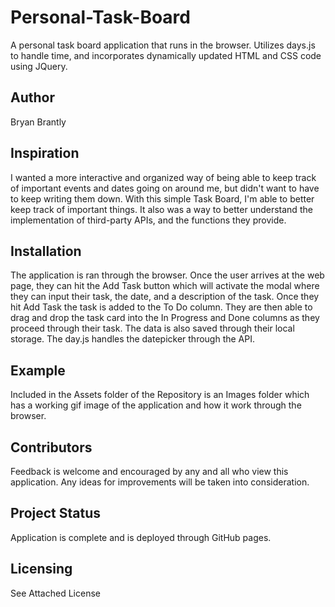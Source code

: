 # Personal-Task-Board
A personal task board application that runs in the browser. Utilizes days.js to handle time, and incorporates dynamically updated HTML and CSS code using JQuery.

## Author
Bryan Brantly

## Inspiration
I wanted a more interactive and organized way of being able to keep track of important
events and dates going on around me, but didn't want to have to keep writing them down. With this simple Task Board, I'm able to better keep track of important things. It also was a way to better understand the implementation of third-party APIs, and the functions they provide.

## Installation
The application is ran through the browser. Once the user arrives at the web page, they can hit the Add Task button which will activate the modal where they can input their task, the date, and a description of the task. Once they hit Add Task the task is added to the To Do column. They are then able to drag and drop the task card into the In Progress and Done columns as they proceed through their task. The data is also saved through their local storage. The day.js handles the datepicker through the API.

## Example
Included in the Assets folder of the Repository is an Images folder which has a working gif image of the application and how it work through the browser.

## Contributors
Feedback is welcome and encouraged by any and all who view this application. Any ideas for improvements will be taken into consideration.

## Project Status
Application is complete and is deployed through GitHub pages.

## Licensing
See Attached License
